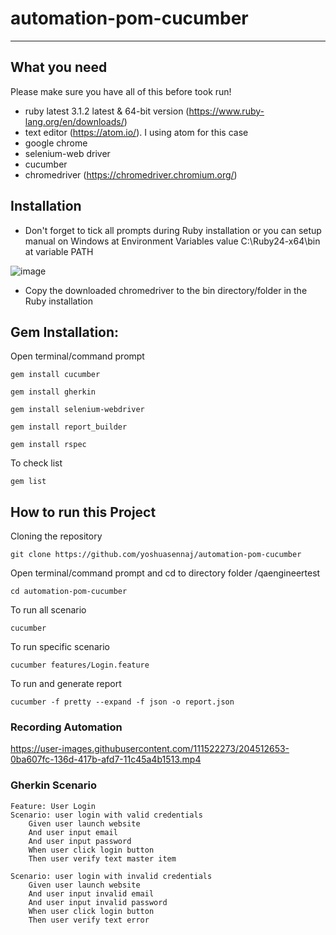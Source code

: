 # automation-pom-cucumber

----------
What you need
-------------

Please make sure you have all of this before took run!
* ruby latest 3.1.2 latest & 64-bit version (https://www.ruby-lang.org/en/downloads/)
* text editor (https://atom.io/). I using atom for this case
* google chrome
* selenium-web driver
* cucumber
* chromedriver (https://chromedriver.chromium.org/)

Installation
-------------

* Don't forget to tick all prompts during Ruby installation or you can setup manual on Windows at Environment Variables  value C:\Ruby24-x64\bin at variable PATH

![image](https://user-images.githubusercontent.com/111522273/202843788-90b95db8-c1d5-4c94-a8ad-4604d3e0e19f.png)
* Copy the downloaded chromedriver to the bin directory/folder in the Ruby installation

## Gem Installation:

Open terminal/command prompt
```shell
gem install cucumber
```
```shell
gem install gherkin
```
```shell
gem install selenium-webdriver
```
```shell
gem install report_builder
```
```shell
gem install rspec
```
To check list
```shell
gem list
```

How to run this Project
-------------

Cloning the repository
```shell
git clone https://github.com/yoshuasennaj/automation-pom-cucumber
```

Open terminal/command prompt and cd to directory folder /qaengineertest
```shell
cd automation-pom-cucumber
```

To run all scenario
```shell
cucumber
```

To run specific scenario
```shell
cucumber features/Login.feature
```

To run and generate report
```shell
cucumber -f pretty --expand -f json -o report.json
```


### Recording Automation
https://user-images.githubusercontent.com/111522273/204512653-0ba607fc-136d-417b-afd7-11c45a4b1513.mp4

### Gherkin Scenario
    Feature: User Login
    Scenario: user login with valid credentials
        Given user launch website
        And user input email
        And user input password
        When user click login button
        Then user verify text master item

    Scenario: user login with invalid credentials
        Given user launch website
        And user input invalid email
        And user input invalid password
        When user click login button
        Then user verify text error



